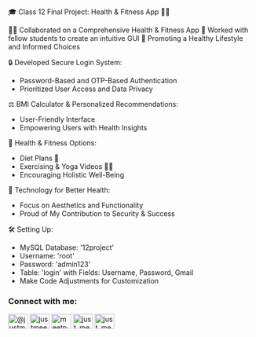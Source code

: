 🎓 Class 12 Final Project: Health & Fitness App 🏋️‍♂️

👨‍💻 Collaborated on a Comprehensive Health & Fitness App
🤝 Worked with fellow students to create an intuitive GUI
💪 Promoting a Healthy Lifestyle and Informed Choices

🔒 Developed Secure Login System:
   - Password-Based and OTP-Based Authentication
   - Prioritized User Access and Data Privacy

⚖️ BMI Calculator & Personalized Recommendations:
   - User-Friendly Interface
   - Empowering Users with Health Insights

🥦 Health & Fitness Options:
   - Diet Plans 🍏
   - Exercising & Yoga Videos 🧘‍♂️
   - Encouraging Holistic Well-Being

🌟 Technology for Better Health:
   - Focus on Aesthetics and Functionality
   - Proud of My Contribution to Security & Success

🛠️ Setting Up:
   - MySQL Database: '12project'
   - Username: 'root'
   - Password: 'admin123'
   - Table: 'login' with Fields: Username, Password, Gmail
   - Make Code Adjustments for Customization

<h3 align="left">Connect with me:</h3>
<p align="left">
<a href="https://dev.to/@justmeetpatel" target="blank"><img align="center" src="https://raw.githubusercontent.com/rahuldkjain/github-profile-readme-generator/master/src/images/icons/Social/devto.svg" alt="@justmeetpatel" height="30" width="40" /></a>
<a href="https://twitter.com/justmeetpatel" target="blank"><img align="center" src="https://raw.githubusercontent.com/rahuldkjain/github-profile-readme-generator/master/src/images/icons/Social/twitter.svg" alt="justmeetpatel" height="30" width="40" /></a>
<a href="https://linkedin.com/in/meetpatel011" target="blank"><img align="center" src="https://raw.githubusercontent.com/rahuldkjain/github-profile-readme-generator/master/src/images/icons/Social/linked-in-alt.svg" alt="meetpatel011" height="30" width="40" /></a>
<a href="https://instagram.com/just_meet05" target="blank"><img align="center" src="https://raw.githubusercontent.com/rahuldkjain/github-profile-readme-generator/master/src/images/icons/Social/instagram.svg" alt="just_meet05" height="30" width="40" /></a>
<a href="https://www.leetcode.com/just_meet" target="blank"><img align="center" src="https://raw.githubusercontent.com/rahuldkjain/github-profile-readme-generator/master/src/images/icons/Social/leet-code.svg" alt="just_meet" height="30" width="40" /></a>
</p>
